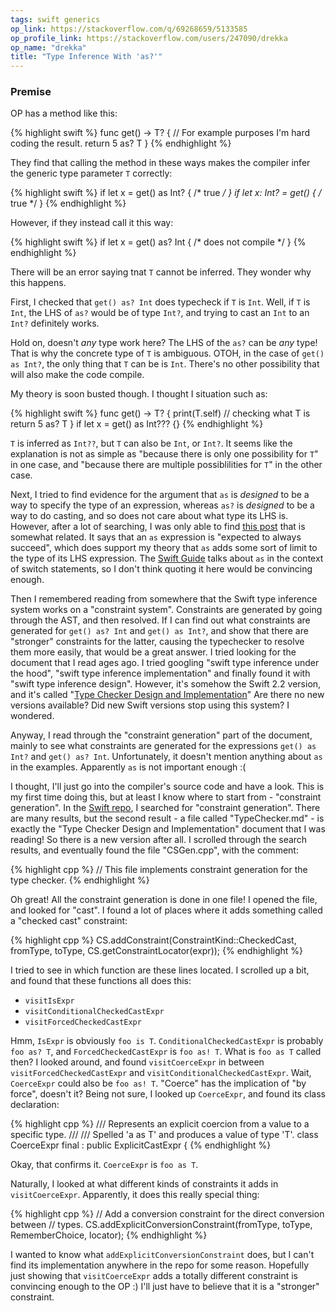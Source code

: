```yaml
---
tags: swift generics
op_link: https://stackoverflow.com/q/69268659/5133585
op_profile_link: https://stackoverflow.com/users/247090/drekka
op_name: "drekka"
title: "Type Inference With 'as?'"
---
```


### Premise

OP has a method like this:

{% highlight swift %}
func get<T>() -> T? {
    // For example purposes I'm hard coding the result.
    return 5 as? T
}
{% endhighlight %}

They find that calling the method in these ways makes the compiler infer the generic type parameter `T` correctly:

{% highlight swift %}
if let x = get() as Int? { /* true */ }
if let x: Int? = get() { /* true */ }
{% endhighlight %}

However, if they instead call it this way:

{% highlight swift %}
if let x = get() as? Int { /* does not compile */ }
{% endhighlight %}

There will be an error saying tnat `T` cannot be inferred. They wonder why this happens.

First, I checked that `get() as? Int` does typecheck if `T` is `Int`. Well, if `T` is `Int`, the LHS of `as?` would be of type `Int?`, and trying to cast an `Int` to an `Int?` definitely works.

Hold on, doesn't _any_ type work here? The LHS of the `as?` can be _any_ type! That is why the concrete type of `T` is ambiguous. OTOH, in the case of `get() as Int?`, the only thing that `T` can be is `Int`. There's no other possibility that will also make the code compile.

My theory is soon busted though. I thought I situation such as:

{% highlight swift %}
func get<T>() -> T? {
    print(T.self) // checking what T is
    return 5 as? T
}
if let x = get() as Int??? {}
{% endhighlight %}

`T` is inferred as `Int??`, but `T` can also be `Int`, or `Int?`. It seems like the explanation is not as simple as "because there is only one possibility for `T`" in one case, and "because there are multiple possiblilities for `T`" in the other case.

Next, I tried to find evidence for the argument that `as` is _designed_ to be a way to specify the type of an expression, whereas `as?` is _designed_ to be a way to do casting, and so does not care about what type its LHS is. However, after a lot of searching, I was only able to find [this post](https://stackoverflow.com/questions/26057276/downcasting-in-swift-with-as-and-as) that is somewhat related. It says that an `as` expression is "expected to always succeed", which does support my theory that `as` adds some sort of limit to the type of its LHS expression. The [Swift Guide](https://docs.swift.org/swift-book/LanguageGuide/TypeCasting.html#ID342) talks about `as` in the context of switch statements, so I don't think quoting it here would be convincing enough.

Then I remembered reading from somewhere that the Swift type inference system works on a "constraint system". Constraints are generated by going through the AST, and then resolved. If I can find out what constraints are generated for `get() as? Int` and `get() as Int?`, and show that there are "stronger" constraints for the latter, causing the typechecker to resolve them more easily, that would be a great answer. I tried looking for the document that I read ages ago. I tried googling "swift type inference under the hood", "swift type inference implementation" and finally found it with "swift type inference design". However, it's somehow the Swift 2.2 version, and it's called "[Type Checker Design and Implementation](https://apple-swift.readthedocs.io/en/latest/TypeChecker.html)" Are there no new versions available? Did new Swift versions stop using this system? I wondered.

Anyway, I read through the "constraint generation" part of the document, mainly to see what constraints are generated for the expressions `get() as Int?` and `get() as? Int`. Unfortunately, it doesn't mention anything about `as` in the examples. Apparently `as` is not important enough :(

I thought, I'll just go into the compiler's source code and have a look. This is my first time doing this, but at least I know where to start from - "constraint generation". In the [Swift repo](https://github.com/apple/swift), I searched for "constraint generation". There are many results, but the second result - a file called "TypeChecker.md" - is exactly the "Type Checker Design and Implementation" document that I was reading! So there is a new version after all. I scrolled through the search results, and eventually found the file "CSGen.cpp", with the comment:

{% highlight cpp %}
// This file implements constraint generation for the type checker.
{% endhighlight %}

Oh great! All the constraint generation is done in one file! I opened the file, and looked for "cast". I found a lot of places where it adds something called a "checked cast" constraint:

{% highlight cpp %}
CS.addConstraint(ConstraintKind::CheckedCast, fromType, toType,
                CS.getConstraintLocator(expr));
{% endhighlight %}

I tried to see in which function are these lines located. I scrolled up a bit, and found that these functions all does this:

- `visitIsExpr`
- `visitConditionalCheckedCastExpr`
- `visitForcedCheckedCastExpr`

Hmm, `IsExpr` is obviously `foo is T`. `ConditionalCheckedCastExpr` is probably `foo as? T`, and `ForcedCheckedCastExpr` is `foo as! T`. What is `foo as T` called then? I looked around, and found `visitCoerceExpr` in between `visitForcedCheckedCastExpr` and `visitConditionalCheckedCastExpr`. Wait, `CoerceExpr` could also be `foo as! T`. "Coerce" has the implication of "by force", doesn't it? Being not sure, I looked up `CoerceExpr`, and found its class declaration:

{% highlight cpp %}
/// Represents an explicit coercion from a value to a specific type.
///
/// Spelled 'a as T' and produces a value of type 'T'.
class CoerceExpr final : public ExplicitCastExpr {
{% endhighlight %}

Okay, that confirms it. `CoerceExpr` is `foo as T`.

Naturally, I looked at what different kinds of constraints it adds in `visitCoerceExpr`. Apparently, it does this really special thing:

{% highlight cpp %}
// Add a conversion constraint for the direct conversion between
// types.
CS.addExplicitConversionConstraint(fromType, toType, RememberChoice,
                                    locator);
{% endhighlight %}

I wanted to know what `addExplicitConversionConstraint` does, but I can't find its implementation anywhere in the repo for some reason. Hopefully just showing that `visitCoerceExpr` adds a totally different constraint is convincing enough to the OP :) I'll just have to believe that it is a "stronger" constraint.
